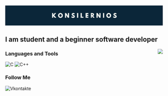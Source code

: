 ![Header](https://github.com/konsilerinos/konsilerinos/blob/main/Assets/title.png)


## I am student and a beginner software developer

<img align='right' src="https://github-readme-stats.vercel.app/api?username=konsilerinos&show_icons=true&theme=tokyonight">

### Languages and Tools

![C](https://img.shields.io/badge/-C-0B2639?style=for-the-badge&logo=C&logoColor=2795E2)
![C++](https://img.shields.io/badge/-C++-0B2639?style=for-the-badge&logo=C%2b%2b&logoColor=2795E2)

### Follow Me

![Vkontakte](https://img.shields.io/badge/-Vkontakte-0B2639?style=for-the-badge&logo=Vk&logoColor=2795E2)
